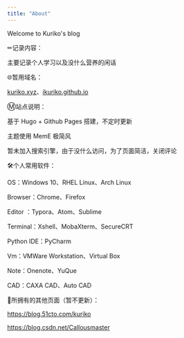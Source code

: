 ```yaml
---
title: "About"
---
```


Welcome to Kuriko's blog  



✏记录内容：  

主要记录个人学习以及没什么营养的闲话



🌐暂用域名：  

[kuriko.xyz](https://www.kuriko.xyz)、[ikuriko.github.io](https://ikuriko.github.io)



Ⓜ站点说明：  

基于 Hugo + Github Pages 搭建，不定时更新  

主题使用 MemE 极简风  

暂未加入搜索引擎，由于没什么访问，为了页面简洁，关闭评论  



🛠个人常用软件：  

OS：Windows 10、RHEL Linux、Arch Linux

Browser：Chrome、Firefox

Editor ：Typora、Atom、Sublime

Terminal：Xshell、MobaXterm、SecureCRT

Python IDE：PyCharm

Vm：VMWare Workstation、Virtual Box

Note：Onenote、YuQue

CAD：CAXA CAD、Auto CAD



📖所拥有的其他页面（暂不更新）：

https://blog.51cto.com/kuriko

https://blog.csdn.net/Callousmaster

